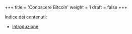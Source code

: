 +++
title = 'Conoscere Bitcoin'
weight = 1
draft = false
+++

Indice dei contenuti:

- [Introduzione](https://trama81.github.io/bitcoin/1_conoscere/1_conoscere_bitcoin/1_introduzione/index.html)







